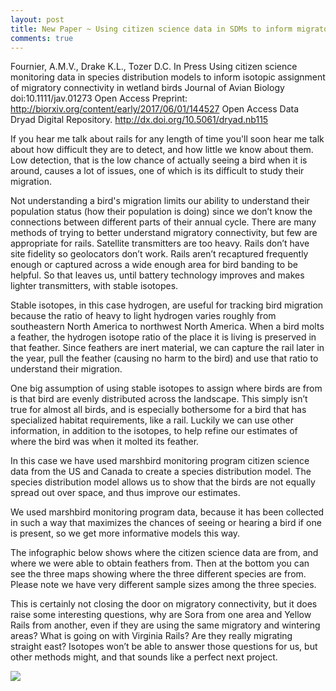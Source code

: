 ```yaml
---
layout: post
title: New Paper ~ Using citizen science data in SDMs to inform migratory connectivity
comments: true
---
```


Fournier, A.M.V., Drake K.L., Tozer D.C. In Press Using citizen science monitoring data in species distribution models to inform isotopic assignment of migratory connectivity in wetland birds Journal of Avian Biology doi:10.1111/jav.01273 
Open Access Preprint: http://biorxiv.org/content/early/2017/06/01/144527
Open Access Data Dryad Digital Repository. http://dx.doi.org/10.5061/dryad.nb115

 
If you hear me talk about rails for any length of time you'll soon hear me talk about how difficult they are to detect, and how little we know about them. Low detection, that is the low chance of actually seeing a bird when it is around, causes a lot of issues, one of which is its difficult to study their migration. 
 
Not understanding a bird's migration limits our ability to understand their population status (how their population is doing) since we don’t know the connections between different parts of their annual cycle. There are many methods of trying to better understand migratory connectivity, but few are appropriate for rails. Satellite transmitters are too heavy. Rails don’t have site fidelity so geolocators don’t work. Rails aren’t recaptured frequently enough or captured across a wide enough area for bird banding to be helpful. So that leaves us, until battery technology improves and makes lighter transmitters, with stable isotopes. 

Stable isotopes, in this case hydrogen, are useful for tracking bird migration because the ratio of heavy to light hydrogen varies roughly from southeastern North America to northwest North America. When a bird molts a feather, the hydrogen isotope ratio of the place it is living is preserved in that feather. Since feathers are inert material, we can capture the rail later in the year, pull the feather (causing no harm to the bird) and use that ratio to understand their migration. 

One big assumption of using stable isotopes to assign where birds are from is that bird are evenly distributed across the landscape. This simply isn’t true for almost all birds, and is especially bothersome for a bird that has specialized habitat requirements, like a rail. Luckily we can use other information, in addition to the isotopes, to help refine our estimates of where the bird was when it molted its feather. 


In this case we have used marshbird monitoring program citizen science data from the US and Canada to create a species distribution model. The species distribution model allows us to show that the birds are not equally spread out over space, and thus improve our estimates. 

We used marshbird monitoring program data, because it has been collected in such a way that maximizes the chances of seeing or hearing a bird if one is present, so we get more informative models this way. 

The infographic below shows where the citizen science data are from, and where we were able to obtain feathers from. Then at the bottom you can see the three maps showing where the three different species are from. Please note we have very different sample sizes among the three species. 

This is certainly not closing the door on migratory connectivity, but it does raise some interesting questions, why are Sora from one area and Yellow Rails from another, even if they are using the same migratory and wintering areas? What is going on with Virginia Rails? Are they really migrating straight east? Isotopes won’t be able to answer those questions for us, but other methods might, and that sounds like a perfect next project. 
 


![](http://i.imgur.com/N5rlpYO.png)
